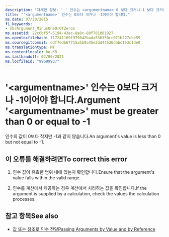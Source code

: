 ```yaml
---
description: "자세한 정보: ' ' 인수는 <argumentname> 0 보다 크거나-1 보다 크거나 같아야 합니다."
title: "'<argumentname>' 인수는 0보다 크거나 -1이어야 합니다."
ms.date: 07/20/2015
f1_keywords:
- vbrArgument_MinusOneOrGTZero1
ms.assetid: 22c6bf5f-5194-43ec-8a8c-88f781801927
ms.openlocfilehash: f17241169f979042bada536350cc071b227cbe59
ms.sourcegitcommit: ddf7edb67715a5b9a45e3dd44536dabc153c1de0
ms.translationtype: MT
ms.contentlocale: ko-KR
ms.lasthandoff: 02/06/2021
ms.locfileid: "99699937"
---
```

# <a name="argument-argumentname-must-be-greater-than-0-or-equal-to--1"></a><span data-ttu-id="f0111-103">'\<argumentname>' 인수는 0보다 크거나 -1이어야 합니다.</span><span class="sxs-lookup"><span data-stu-id="f0111-103">Argument '\<argumentname>' must be greater than 0 or equal to -1</span></span>

<span data-ttu-id="f0111-104">인수의 값이 0보다 작지만 -1과 같지 않습니다.</span><span class="sxs-lookup"><span data-stu-id="f0111-104">An argument's value is less than 0 but not equal to -1.</span></span>  
  
## <a name="to-correct-this-error"></a><span data-ttu-id="f0111-105">이 오류를 해결하려면</span><span class="sxs-lookup"><span data-stu-id="f0111-105">To correct this error</span></span>  
  
1. <span data-ttu-id="f0111-106">인수 값이 유효한 범위 내에 있는지 확인합니다.</span><span class="sxs-lookup"><span data-stu-id="f0111-106">Ensure that the argument's value falls within the valid range.</span></span>  
  
2. <span data-ttu-id="f0111-107">인수를 계산에서 제공하는 경우 계산에서 처리하는 값을 확인합니다.</span><span class="sxs-lookup"><span data-stu-id="f0111-107">If the argument is supplied by a calculation, check the values the calculation processes.</span></span>  
  
## <a name="see-also"></a><span data-ttu-id="f0111-108">참고 항목</span><span class="sxs-lookup"><span data-stu-id="f0111-108">See also</span></span>

- [<span data-ttu-id="f0111-109">값 또는 참조로 인수 전달</span><span class="sxs-lookup"><span data-stu-id="f0111-109">Passing Arguments by Value and by Reference</span></span>](../programming-guide/language-features/procedures/passing-arguments-by-value-and-by-reference.md)
